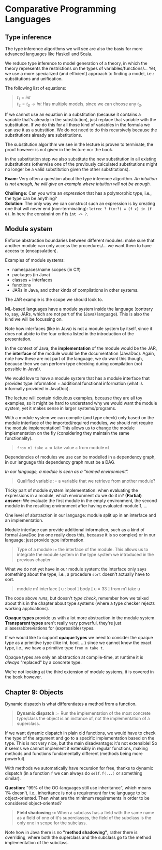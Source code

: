 Comparative Programming Languages
=============

Type inference
-----

The type inference algorithms we will see are also the basis for more advanced languages like Haskell and Scala.

We reduce type inference to model generation of a theory, in which the theory represents the restrictions on the types of variables/functions/...
Yet, we use a more specialized (and efficient) approach to finding a model, i.e.: substitutions and unification.

The following list of equations:
> $t_1 = int$  
> $t_2 = t_3 \rightarrow int$
Has multiple models, since we can choose any $t_3$.

If we cannot use an equation in a substitution (because it contains a variable that's already in the substitution), just replace that variable with the substitution. If we do this for all those kind of variables in the formula we can use it as a substition. We do not need to do this recursively because the substitutions already are substitutions.

The substitution algorithm we see in the lecture is proven to terminate, the proof however is not given in the lecture nor the book.

In the substitution step we also substitute the new substitution in all existing substitutions (otherwise one of the previously calculated substitutions might no longer be a valid substitution given the other substitutions).

**Exam:** Very often a question about the type inference algorithm. *An intuition is not enough, he will give an example where intuition will not be enough.*

**Challenge:** Can you write an *expression* that has a polymorphic type, i.e., the type can be anything?  
**Solution:** The only way we can construct such an expression is by creating one that will never end (non-terminating): `letrec ? f(x:?) = (f x) in (f 0)`. In here the constraint on `f` is `int -> ?`.

Module system
-----

Enforce abstraction boundaries between different modules: make sure that another module can only access the procedures/... we want them to have access to (encapsulation).

Examples of module systems:

- namespaces/name scopes (in C#)
- packages (in Java)
- classes + interfaces
- functions
- JARs in Java, and other kinds of compilations in other systems.

The JAR example is the scope we should look to.

ML-based languages have a module system inside the language (contrary to, say, JARs, which are not part of the (Java) language).
This is also the kind we will be focussing on.

Note how interfaces (like in Java) is not a module system by itself, since it does not abide to the four criteria listed in the introduction of the presentation.

In the context of Java, the **implementation** of the module would be the JAR, the **interface** of the module would be the documentation (JavaDoc). Again, note how these are not part of the language, we do want this though, because then we can perform type checking during compilation (not possible in Java!).

We would love to have a module system that has a module interface that provides type information + additional functional information (what is informally provided in JavaDoc).

The lecture will contain ridiculous examples, because they are all toy examples, so it might be hard to understand why we would want the module system, yet it makes sense in larger systems/programs.

With a module system we can compile (and type check) only based on the module interface of the imported/required modules, we should not require the module implementation! This allows us to change the module implementation on the fly (considering they maintain the same functionality).

> `from m1 take a` := take value `a` from module `m1`

Dependencies of modules we use can be modelled in a dependency graph, in our language this dependency graph must be a DAG.

*In our language, a module is seen as a "named environment".*

> Qualified variable := a variable that we retrieve from another module?

Tricky part of module system implementation: when evaluating the expressions in a module, which environment do we do it in?
**(Partial) answer:** We evaluate the first module in the empty environment, the second module in the resulting environment after having evaluated module 1, ...

One level of abstraction in our language: module split up in an interface and an implementation.

Module interface can provide additional information, such as a kind of formal JavaDoc (no one really does this, because it is so complex) or in our language: just provide type information.

> Type of a module := the interface of the module. This allows us to integrate the module system in the type system we introduced in the previous chapter.

What we do not yet have in our module system: the interface only says something about the type, i.e., a procedure `sort` doesn't actually have to sort.

> module m1
>   interface
>     [ u : bool ]
>   body
>     [ u = 33 ]
> from m1 take u

The code above *runs*, but doesn't *type check*, remember how we talked about this in the chapter about type systems (where a type checker rejects working applications).

**Opaque types** provide us with a lot more abstraction in the module system. **Transparent types** aren't really very powerful, they're just aliases/abbreviations for (expressible) types.

If we would like to support **opaque types** we need to consider the opaque type as a primitive type (like int, bool, ...) since we cannot know the exact type, i.e., we have a primitive type `from m take t`.

Opaque types are only an abstraction at compile-time, at runtime it is *always* "replaced" by a concrete type.

We're not looking at the third extension of module systems, it is covered in the book however.

Chapter 9: Objects
----

Dynamic dispatch is what differentiates a method from a function.

> **Dynamic dispatch** := Run the implementation of the most concrete type/class the object is an instance of, not the implementation of a superclass.

If we want dynamic dispatch in plain old functions, we would have to check the type of the argument and go to a specific implementation based on the type. This is not very nice, but the main disadvantage: it's not extensible! So it seems we cannot implement it extensibly in regular functions, making methods and functions fundamentally different (methods being more powerful).

With methods we automatically have recursion for free, thanks to dynamic dispatch (in a function `f` we can always do `self.f(...)` or something similar).

**Question:** "99% of the OO-languages still use inheritance", which means 1% doesn't, i.e., inheritance is not a requirement for the language to be object-oriented. Then what are the minimum requirements in order to be considered object-oriented?

> **Field shadowing** := When a subclass has a field with the same name as a field of one of it's superclasses, the field of the subclass is the only one in scope for the subclass.

Note how in Java there is no **"method shadowing"**, rather there is overriding, where both the superclass and the subclass go to the method implementation of the subclass.

